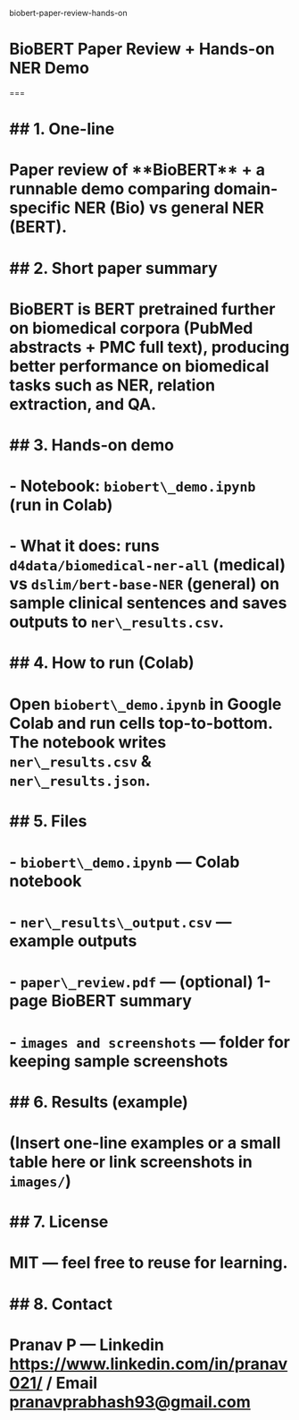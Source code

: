 biobert-paper-review-hands-on 

# BioBERT Paper Review + Hands-on NER Demo
===

# 

# \## 1. One-line

# Paper review of \*\*BioBERT\*\* + a runnable demo comparing domain-specific NER (Bio) vs general NER (BERT).

# 

# \## 2. Short paper summary

# BioBERT is BERT pretrained further on biomedical corpora (PubMed abstracts + PMC full text), producing better performance on biomedical tasks such as NER, relation extraction, and QA.

# 

# \## 3. Hands-on demo

# \- Notebook: `biobert\_demo.ipynb` (run in Colab)

# \- What it does: runs `d4data/biomedical-ner-all` (medical) vs `dslim/bert-base-NER` (general) on sample clinical sentences and saves outputs to `ner\_results.csv`.

# 

# \## 4. How to run (Colab)

# Open `biobert\_demo.ipynb` in Google Colab and run cells top-to-bottom. The notebook writes `ner\_results.csv` \& `ner\_results.json`.

# 

# \## 5. Files

# \- `biobert\_demo.ipynb` — Colab notebook

# \- `ner\_results\_output.csv` — example outputs

# \- `paper\_review.pdf` — (optional) 1-page BioBERT summary

# \- `images and screenshots` —  folder for keeping sample screenshots

# 

# \## 6. Results (example)

# (Insert one-line examples or a small table here or link screenshots in `images/`)

# 

# \## 7. License

# MIT — feel free to reuse for learning.

# 

# \## 8. Contact

# Pranav P — Linkedin https://www.linkedin.com/in/pranav021/ / Email pranavprabhash93@gmail.com



